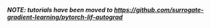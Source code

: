***NOTE: tutorials have been moved to https://github.com/surrogate-gradient-learning/pytorch-lif-autograd***

